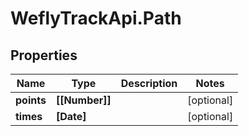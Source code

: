 # WeflyTrackApi.Path

## Properties

Name | Type | Description | Notes
------------ | ------------- | ------------- | -------------
**points** | **[[Number]]** |  | [optional] 
**times** | **[Date]** |  | [optional] 


